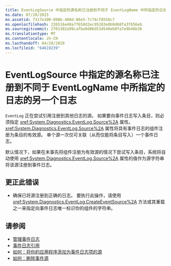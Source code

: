 ```yaml
---
title: EventLogSource 中指定的源名称已注册到不同于 EventLogName 中所指定的日志的另一个日志
ms.date: 07/20/2015
ms.assetid: 7317e100-098b-408d-86e5-7c74cf8558c7
ms.openlocfilehash: 226516e48a7f658d2ec95283e0b0d60fa3f856eb
ms.sourcegitcommit: 2701302a99cafbe0d86d53d540eb0fa7e9b46b36
ms.translationtype: MT
ms.contentlocale: zh-CN
ms.lasthandoff: 04/28/2019
ms.locfileid: "64619239"
---
```

# <a name="source-name-specified-in-eventlogsource-is-registered-to-a-log-other-than-that-specified-in-eventlogname"></a>EventLogSource 中指定的源名称已注册到不同于 EventLogName 中所指定的日志的另一个日志
`EventLog` 正在尝试引用注册到其他日志的源。 如果要向事件日志写入条目，则必须指定 <xref:System.Diagnostics.EventLog.Source%2A> 属性。 <xref:System.Diagnostics.EventLog.Source%2A> 属性将具有事件日志的组件注册为条目的有效源。 单个源一次仅可关联（从而仅能将条目写入）一个事件日志。  
  
 默认情况下，如果在未事先将组件注册为有效源的情况下尝试写入条目，系统将自动使用 <xref:System.Diagnostics.EventLog.Source%2A> 属性的值作为源字符串将该源注册到事件日志。  
  
## <a name="to-correct-this-error"></a>更正此错误  
  
- 确保已将源注册到正确的日志。 要执行此操作，请使用 <xref:System.Diagnostics.EventLog.CreateEventSource%2A> 方法或其重载之一来指定向事件日志唯一标识你的组件的字符串。  
  
## <a name="see-also"></a>请参阅

- [管理事件日志](https://docs.microsoft.com/previous-versions/visualstudio/visual-studio-2008/4f69axw4(v=vs.90))
- [事件日志引用](https://docs.microsoft.com/previous-versions/visualstudio/visual-studio-2008/k43k9z2a(v=vs.90))
- [如何：将你的应用程序添加为事件日志项的源](https://docs.microsoft.com/previous-versions/visualstudio/visual-studio-2008/xz73e171(v=vs.90))
- [如何：删除事件源](https://docs.microsoft.com/previous-versions/visualstudio/visual-studio-2008/k57466fc(v=vs.90))
